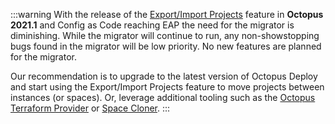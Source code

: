 :::warning
With the release of the [Export/Import Projects](/docs/projects/export-import/index.md) feature in **Octopus 2021.1** and Config as Code reaching EAP the need for the migrator is diminishing.  While the migrator will continue to run, any non-showstopping bugs found in the migrator will be low priority.  No new features are planned for the migrator.    

Our recommendation is to upgrade to the latest version of Octopus Deploy and start using the Export/Import Projects feature to move projects between instances (or spaces).  Or, leverage additional tooling such as the [Octopus Terraform Provider](https://octopus.com/blog/octopusdeploy-terraform-provider) or [Space Cloner](https://github.com/OctopusDeployLabs/SpaceCloner).
:::
